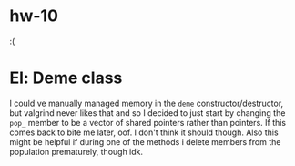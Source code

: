 # hw-10

:(

El: Deme class
==============

I could've manually managed memory in the `deme` constructor/destructor, but valgrind never likes that and so I decided to just start by changing the `pop_` member to be a vector of shared pointers rather than pointers. If this comes back to bite me later, oof. I don't think it should though. Also this might be helpful if during one of the methods i delete members from the population prematurely, though idk.

